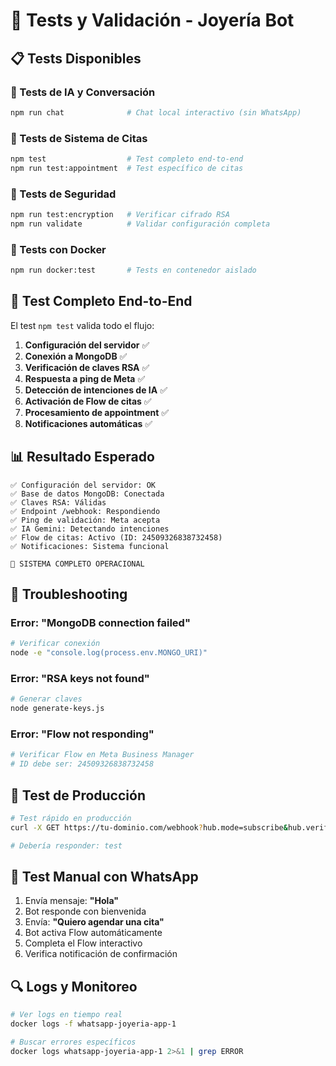 # 🧪 Tests y Validación - Joyería Bot

## 📋 Tests Disponibles

### 🤖 Tests de IA y Conversación
```bash
npm run chat              # Chat local interactivo (sin WhatsApp)
```

### 📅 Tests de Sistema de Citas
```bash
npm test                  # Test completo end-to-end
npm run test:appointment  # Test específico de citas
```

### 🔐 Tests de Seguridad
```bash
npm run test:encryption   # Verificar cifrado RSA
npm run validate          # Validar configuración completa
```

### 🐳 Tests con Docker
```bash
npm run docker:test       # Tests en contenedor aislado
```

## 🎯 Test Completo End-to-End

El test `npm test` valida todo el flujo:

1. **Configuración del servidor** ✅
2. **Conexión a MongoDB** ✅  
3. **Verificación de claves RSA** ✅
4. **Respuesta a ping de Meta** ✅
5. **Detección de intenciones de IA** ✅
6. **Activación de Flow de citas** ✅
7. **Procesamiento de appointment** ✅
8. **Notificaciones automáticas** ✅

## 📊 Resultado Esperado

```
✅ Configuración del servidor: OK
✅ Base de datos MongoDB: Conectada
✅ Claves RSA: Válidas
✅ Endpoint /webhook: Respondiendo
✅ Ping de validación: Meta acepta
✅ IA Gemini: Detectando intenciones
✅ Flow de citas: Activo (ID: 24509326838732458)
✅ Notificaciones: Sistema funcional

🎉 SISTEMA COMPLETO OPERACIONAL
```

## 🔧 Troubleshooting

### Error: "MongoDB connection failed"
```bash
# Verificar conexión
node -e "console.log(process.env.MONGO_URI)"
```

### Error: "RSA keys not found"
```bash
# Generar claves
node generate-keys.js
```

### Error: "Flow not responding"
```bash
# Verificar Flow en Meta Business Manager
# ID debe ser: 24509326838732458
```

## 🚀 Test de Producción

```bash
# Test rápido en producción
curl -X GET https://tu-dominio.com/webhook?hub.mode=subscribe&hub.verify_token=tu_token&hub.challenge=test

# Debería responder: test
```

## 📱 Test Manual con WhatsApp

1. Envía mensaje: **"Hola"**
2. Bot responde con bienvenida
3. Envía: **"Quiero agendar una cita"**  
4. Bot activa Flow automáticamente
5. Completa el Flow interactivo
6. Verifica notificación de confirmación

## 🔍 Logs y Monitoreo

```bash
# Ver logs en tiempo real
docker logs -f whatsapp-joyeria-app-1

# Buscar errores específicos
docker logs whatsapp-joyeria-app-1 2>&1 | grep ERROR
```